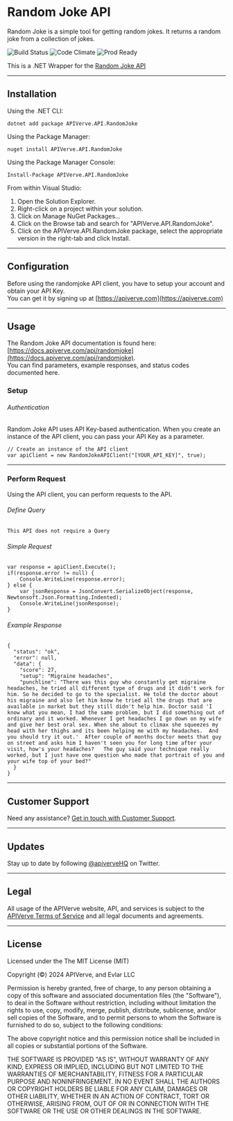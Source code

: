 Random Joke API
============

Random Joke is a simple tool for getting random jokes. It returns a random joke from a collection of jokes.

![Build Status](https://img.shields.io/badge/build-passing-green)
![Code Climate](https://img.shields.io/badge/maintainability-B-purple)
![Prod Ready](https://img.shields.io/badge/production-ready-blue)

This is a .NET Wrapper for the [Random Joke API](https://apiverve.com/marketplace/api/randomjoke)

---

## Installation

Using the .NET CLI:
```
dotnet add package APIVerve.API.RandomJoke
```

Using the Package Manager:
```
nuget install APIVerve.API.RandomJoke
```

Using the Package Manager Console:
```
Install-Package APIVerve.API.RandomJoke
```

From within Visual Studio:

1. Open the Solution Explorer.
2. Right-click on a project within your solution.
3. Click on Manage NuGet Packages...
4. Click on the Browse tab and search for "APIVerve.API.RandomJoke".
5. Click on the APIVerve.API.RandomJoke package, select the appropriate version in the right-tab and click Install.


---

## Configuration

Before using the randomjoke API client, you have to setup your account and obtain your API Key.  
You can get it by signing up at [https://apiverve.com](https://apiverve.com)

---

## Usage

The Random Joke API documentation is found here: [https://docs.apiverve.com/api/randomjoke](https://docs.apiverve.com/api/randomjoke).  
You can find parameters, example responses, and status codes documented here.

### Setup

###### Authentication
Random Joke API uses API Key-based authentication. When you create an instance of the API client, you can pass your API Key as a parameter.

```
// Create an instance of the API client
var apiClient = new RandomJokeAPIClient("[YOUR_API_KEY]", true);
```

---


### Perform Request
Using the API client, you can perform requests to the API.

###### Define Query

```
This API does not require a Query
```

###### Simple Request

```
var response = apiClient.Execute();
if(response.error != null) {
	Console.WriteLine(response.error);
} else {
    var jsonResponse = JsonConvert.SerializeObject(response, Newtonsoft.Json.Formatting.Indented);
    Console.WriteLine(jsonResponse);
}
```

###### Example Response

```
{
  "status": "ok",
  "error": null,
  "data": {
    "score": 27,
    "setup": "Migraine headaches",
    "punchline": "There was this guy who constantly get migraine headaches, he tried all different type of drugs and it didn't work for him. So he decided to go to the specialist. He told the doctor about his migraine and also let him know he tried all the drugs that are available in market but they still didn't help him. Doctor said 'I know what you mean, I had the same problem, but I did something out of ordinary and it worked. Whenever I get headaches I go down on my wife and give her best oral sex. When she about to climax she squeezes my head with her thighs and its been helping me with my headaches.  And you should try it out.'  After couple of months doctor meets that guy on street and asks him I haven't seen you for long time after your visit, how's your headaches?   The guy said your technique really worked, but I just have one question who made that portrait of you and your wife top of your bed?"
  }
}
```

---

## Customer Support

Need any assistance? [Get in touch with Customer Support](https://apiverve.com/contact).

---

## Updates
Stay up to date by following [@apiverveHQ](https://twitter.com/apiverveHQ) on Twitter.

---

## Legal

All usage of the APIVerve website, API, and services is subject to the [APIVerve Terms of Service](https://apiverve.com/terms) and all legal documents and agreements.

---

## License
Licensed under the The MIT License (MIT)

Copyright (&copy;) 2024 APIVerve, and Evlar LLC

Permission is hereby granted, free of charge, to any person obtaining a copy of this software and associated documentation files (the "Software"), to deal in the Software without restriction, including without limitation the rights to use, copy, modify, merge, publish, distribute, sublicense, and/or sell copies of the Software, and to permit persons to whom the Software is furnished to do so, subject to the following conditions:

The above copyright notice and this permission notice shall be included in all copies or substantial portions of the Software.

THE SOFTWARE IS PROVIDED "AS IS", WITHOUT WARRANTY OF ANY KIND, EXPRESS OR IMPLIED, INCLUDING BUT NOT LIMITED TO THE WARRANTIES OF MERCHANTABILITY, FITNESS FOR A PARTICULAR PURPOSE AND NONINFRINGEMENT. IN NO EVENT SHALL THE AUTHORS OR COPYRIGHT HOLDERS BE LIABLE FOR ANY CLAIM, DAMAGES OR OTHER LIABILITY, WHETHER IN AN ACTION OF CONTRACT, TORT OR OTHERWISE, ARISING FROM, OUT OF OR IN CONNECTION WITH THE SOFTWARE OR THE USE OR OTHER DEALINGS IN THE SOFTWARE.